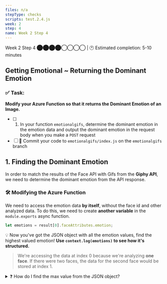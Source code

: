 ```yaml
---
files: n/a
stepType: checks
scripts: test.2.4.js
week: 2
step: 4
name: Week 2 Step 4
---
```


Week 2 Step 4 ⬤⬤⬤⬤◯◯◯◯ | 🕐 Estimated completion: 5-10 minutes

## Getting Emotional ~ Returning the Dominant Emotion

### ✅ Task:
**Modify your Azure Function so that it returns the Dominant Emotion of an Image.**
- [ ] 1. In your function `emotionalgifs`, determine the dominant emotion in the emotion data and output the dominant emotion in the request body when you make a `POST` request
- [ ] 🚀 Commit your code to `emotionalgifs/index.js` on the `emotionalgifs` branch

## 1. Finding the Dominant Emotion
In order to match the results of the Face API with Gifs from the **Giphy API**, we need to determine the dominant emotion from the API response.

### :hammer_and_wrench: Modifying the Azure Function
We need to access the emotion data **by itself**, without the face id and other analyzed data. To do this, we need to create **another variable** in the `module.exports` async function.

```js
let emotions = result[0].faceAttributes.emotion;
```
:bulb: Now you've got the JSON object with all the emotion values, find the highest valued emotion! **Use `context.log(emotions)` to see how it's structured.**
> We're accessing the data at index 0 because we're analyzing **one face**. If there were two faces, the data for the second face would be stored at index 1.

<details>
<summary>❓ How do I find the max value from the JSON object?</summary>
 </br>

Recall that the entire JSON response object looks like this: 
```js
{
  "result": [
    {
      "faceId": "a16f522d-0577-4e50-97cb-1feeef7aaf2e",
      "faceRectangle": {
        "top": 313,
        "left": 210,
        "width": 594,
        "height": 594
      },
      "faceAttributes": {
        "emotion": {
          "anger": 0,
          "contempt": 0,
          "disgust": 0,
          "fear": 0,
          "happiness": 1,
          "neutral": 0,
          "sadness": 0,
          "surprise": 0
        }
      }
    }
  ]
}

```
💡 The code that we want is the `emotion` part of the response, not the entire thing. 
- Therefore, we will use the previously created variable `emotions`, which stores:

```js
"emotion": {
          "anger": 0,
          "contempt": 0,
          "disgust": 0,
          "fear": 0,
          "happiness": 1,
          "neutral": 0,
          "sadness": 0,
          "surprise": 0
}
```

> :bulb: In JSON, the **key** values are what you use to access the **value**. `{key: value}`, or in our case, `{emotion: value}`. If we wanted to access `happiness` from the `emotions` JSON, we can use `emotions["happiness"]`, which returns `1`.

In this example, we see that `happiness` has the highest value. Here are the steps to do this in code:

1️⃣ We need to create an array with the emotion values (ranging from 0 to 1) so that we can manipulate it and find the dominant emotion. `Object.values()` converts an object's values into an array, with each value in the object stored as a separate element:

```js
let objects = Object.values(WHAT_IS_YOUR_JSON);
// FILL IT IN
// What your array could look like: [0.01, 0.34, .....]
```

> In our example, writing `Object.values(emotions)` would return an array of `[0, 0, 0, 0, 1, 0, 0, 0]`.

💡 In JSON, the keys are what you use to access the value. {key: value}, or in our case, {emotion: value}. 
  - However, if each value in a JSON object is unique to a key (meaning that if no 2 keys have the same value), we can also use the value to find the corrosponding key. Now, we need to find the dominant emotion in the array objects:

2️⃣ Let's break this line down.

```js
const main_emotion = Object.keys(emotions).find(key => emotions[key] === Math.max(...objects));
```

- `Math.max(...objects)` finds the max value of an array. Let's say it's 1. Here is more [info](https://developer.mozilla.org/en-US/docs/Web/JavaScript/Reference/Operators/Spread_syntax) on `...` in JavaScript. 
- `Object.keys(emotions).find(key => emotions[key] === Math.max(...objects));` finds the emotion, or key, that matches the max value of 0.99. Let's say it's happiness.
  - Similar to `Object.values`, `Object.keys` will return an array of the keys in an object, `[anger, contempt, etc]`
  - The `.find` [method](https://developer.mozilla.org/en-US/docs/Web/JavaScript/Reference/Global_Objects/Array/find) on an array returns the value of the first element in the provided array that satisfies the provided test. 
  - By looking at each key, and checking if the corrosponding value in the JSON is the max value emotion, we are able to see which emotion has the highest value (and is thereby the dominant emotion)
3️⃣ Now, `main_emotion` contains the dominant emotion! All we need to do is output `main_emotion` when the function is called:


```js
context.res = {
        // status: 200, /* Defaults to 200 */
        body: main_emo_return
};
```
<br>
</details>

